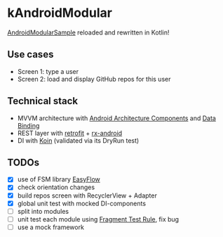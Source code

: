 # kAndroidModular

[AndroidModularSample](https://github.com/RoRoche/AndroidModularSample) reloaded and rewritten in Kotlin!

## Use cases

- Screen 1: type a user
- Screen 2: load and display GitHub repos for this user

## Technical stack

- MVVM architecture with [Android Architecture Components](https://developer.android.com/topic/libraries/architecture/index.html) and [Data Binding](https://developer.android.com/topic/libraries/data-binding/index.html)
- REST layer with [retrofit](http://square.github.io/retrofit/) + [rx-android](https://github.com/ReactiveX/RxAndroid)
- DI with [Koin](https://github.com/Ekito/koin) (validated via its DryRun test)

## TODOs

- [X] use of FSM library [EasyFlow](https://github.com/Beh01der/EasyFlow)
- [X] check orientation changes
- [X] build repos screen with RecyclerView + Adapter
- [X] global unit test with mocked DI-components
- [ ] split into modules
- [ ] unit test each module using [Fragment Test Rule](https://github.com/21Buttons/FragmentTestRule), fix bug
- [ ] use a mock framework
